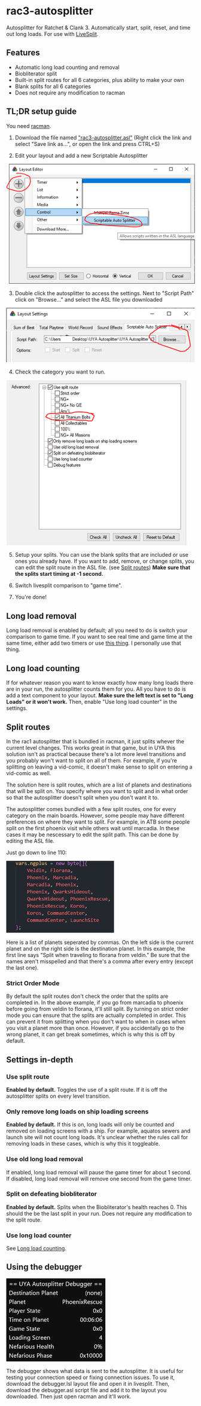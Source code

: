 # rac3-autosplitter

Autosplitter for Ratchet & Clank 3. Automatically start, split, reset, and time out long loads. For use with [LiveSplit](https://github.com/LiveSplit/LiveSplit).

## Features
* Automatic long load counting and removal
* Biobliterator split
* Built-in split routes for all 6 categories, plus ability to make your own
* Blank splits for all 6 categories
* Does not require any modification to racman

## TL;DR setup guide

You need [racman](https://github.com/MichaelRelaxen/racman).

1. Download the file named ["rac3-autosplitter.asl"](https://github.com/king-dedede1/rac3-autosplitter/raw/main/rac3-autosplitter.asl) (Right click the link and select "Save link as...", or open the link and press CTRL+S)

2. Edit your layout and add a new Scriptable Autosplitter

![Adding a new scriptable autosplitter.](screenshots/scriptable_auto_splitter.PNG)

3. Double click the autosplitter to access the settings. Next to "Script Path" click on "Browse..." and select the ASL file you downloaded

![Selecting the ASL script](screenshots/script_path.png)

4. Check the category you want to run.

![Choosing the category](screenshots/category_selection.png)

5. Setup your splits. You can use the blank splits that are included or use ones you already have. If you want to add, remove, or change splits, you can edit the split route in the ASL file. (see [Split routes](#split-routes)) **Make sure that the splits start timing at -1 second.**

6. Switch livesplit comparison to "game time".

7. You're done!

## Long load removal

Long load removal is enabled by default; all you need to do is switch your comparison to game time. If you want to see real time and game time at the same time, either add two timers or use [this thing](https://github.com/Dalet/LiveSplit.AlternateTimingMethod). I personally use that thing.

## Long load counting

If for whatever reason you want to know exactly how many long loads there are in your run, the autosplitter counts them for you. All you have to do is add a text component to your layout. **Make sure the left text is set to "Long Loads" or it won't work.** Then, enable "Use long load counter" in the settings.

## Split routes

In the rac1 autosplitter that is bundled in racman, it just splits whever the current level changes. This works great in that game, but in UYA this solution isn't as practical because there's a lot more level transitions and you probably won't want to split on all of them. For example, if you're splitting on leaving a vid-comic, it doesn't make sense to split on entering a vid-comic as well.

The solution here is split routes, which are a list of planets and destinations that will be split on. You specify where you want to split and in what order so that the autosplitter doesn't split when you don't want it to.

The autosplitter comes bundled with a few split routes, one for every category on the main boards. However, some people may have different preferences on where they want to split. For example, in ATB some people split on the first phoenix visit while others wait until marcadia. In these cases it may be nescessary to edit the split path. This can be done by editing the ASL file.

Just go down to line 110:

![Editing the split route](screenshots/split_route.png)

Here is a list of planets seperated by commas. On the left side is the current planet and on the right side is the destination planet. In this example, the first line says "Split when traveling to florana from veldin." Be sure that the names aren't misspelled and that there's a comma after every entry (except the last one).

### Strict Order Mode

By default the split routes don't check the order that the splits are completed in. In the above example, if you go from marcadia to phoenix before going from veldin to florana, it'll still split. By turning on strict order mode you can ensure that the splits are actually completed in order. This can prevent it from splitting when you don't want to when in cases when you visit a planet more than once. However, if you accidentally go to the wrong planet, it can get break sometimes, which is why this is off by default.

## Settings in-depth

### Use split route

**Enabled by default.** Toggles the use of a split route. If it is off the autosplitter splits on every level transition.

### Only remove long loads on ship loading screens

**Enabled by default.** If this is on, long loads will only be counted and removed on loading screens with a ship. For example, aquatos sewers and launch site will not count long loads. It's unclear whether the rules call for removing loads in these cases, which is why this it toggleable.

### Use old long load removal

If enabled, long load removal will pause the game timer for about 1 second. If disabled, long load removal will remove one second from the game timer.

### Split on defeating biobliterator

**Enabled by default.** Splits when the Biobliterator's health reaches 0. This should the be the last split in your run. Does not require any modification to the split route.

### Use long load counter

See [Long load counting](#long-load-counting).

## Using the debugger

![The debugger in question.](screenshots/debugger.png)

The debugger shows what data is sent to the autosplitter. It is useful for testing your connection speed or fixing connection issues. To use it, download the debugger.lsl layout file and open it in livesplit. Then, download the debugger.asl script file and add it to the layout you downloaded. Then just open racman and it'll work.